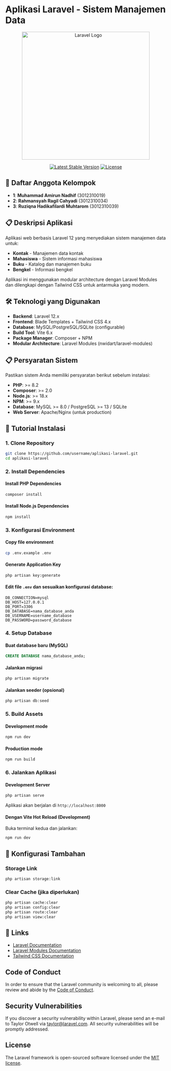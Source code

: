 # Aplikasi Laravel - Sistem Manajemen Data

<p align="center"><a href="https://laravel.com" target="_blank"><img src="https://raw.githubusercontent.com/laravel/art/master/logo-lockup/5%20SVG/2%20CMYK/1%20Full%20Color/laravel-logolockup-cmyk-red.svg" width="400" alt="Laravel Logo"></a></p>

<p align="center">
<a href="https://packagist.org/packages/laravel/framework"><img src="https://img.shields.io/packagist/v/laravel/framework" alt="Latest Stable Version"></a>
<a href="https://packagist.org/packages/laravel/framework"><img src="https://img.shields.io/packagist/l/laravel/framework" alt="License"></a>
</p>

## 👥 Daftar Anggota Kelompok  

- **1**: **Muhammad Amirun Nadhif** (3012310019)
- **2**: **Rahmansyah Ragil Cahyadi** (3012310034)  
- **3**: **Ruziqna Hadikafilardi Muhtarom** (3012310039)

## 📋 Deskripsi Aplikasi

Aplikasi web berbasis Laravel 12 yang menyediakan sistem manajemen data untuk:
- **Kontak** - Manajemen data kontak
- **Mahasiswa** - Sistem informasi mahasiswa  
- **Buku** - Katalog dan manajemen buku
- **Bengkel** - Informasi bengkel

Aplikasi ini menggunakan modular architecture dengan Laravel Modules dan dilengkapi dengan Tailwind CSS untuk antarmuka yang modern.

## 🛠️ Teknologi yang Digunakan

- **Backend**: Laravel 12.x
- **Frontend**: Blade Templates + Tailwind CSS 4.x
- **Database**: MySQL/PostgreSQL/SQLite (configurable)
- **Build Tool**: Vite 6.x
- **Package Manager**: Composer + NPM
- **Modular Architecture**: Laravel Modules (nwidart/laravel-modules)

## 📋 Persyaratan Sistem

Pastikan sistem Anda memiliki persyaratan berikut sebelum instalasi:

- **PHP**: >= 8.2
- **Composer**: >= 2.0
- **Node.js**: >= 18.x
- **NPM**: >= 9.x
- **Database**: MySQL >= 8.0 / PostgreSQL >= 13 / SQLite
- **Web Server**: Apache/Nginx (untuk production)

## 🚀 Tutorial Instalasi

### 1. Clone Repository

```bash
git clone https://github.com/username/aplikasi-laravel.git
cd aplikasi-laravel
```

### 2. Install Dependencies

#### Install PHP Dependencies
```bash
composer install
```

#### Install Node.js Dependencies
```bash
npm install
```

### 3. Konfigurasi Environment

#### Copy file environment
```bash
cp .env.example .env
```

#### Generate Application Key
```bash
php artisan key:generate
```

#### Edit file `.env` dan sesuaikan konfigurasi database:
```env
DB_CONNECTION=mysql
DB_HOST=127.0.0.1
DB_PORT=3306
DB_DATABASE=nama_database_anda
DB_USERNAME=username_database
DB_PASSWORD=password_database
```

### 4. Setup Database

#### Buat database baru (MySQL)
```sql
CREATE DATABASE nama_database_anda;
```

#### Jalankan migrasi
```bash
php artisan migrate
```

#### Jalankan seeder (opsional)
```bash
php artisan db:seed
```

### 5. Build Assets

#### Development mode
```bash
npm run dev
```

#### Production mode
```bash
npm run build
```

### 6. Jalankan Aplikasi

#### Development Server
```bash
php artisan serve
```

Aplikasi akan berjalan di `http://localhost:8000`

#### Dengan Vite Hot Reload (Development)
Buka terminal kedua dan jalankan:
```bash
npm run dev
```

## 🔧 Konfigurasi Tambahan

### Storage Link
```bash
php artisan storage:link
```

### Clear Cache (jika diperlukan)
```bash
php artisan cache:clear
php artisan config:clear
php artisan route:clear
php artisan view:clear
```  

## 🔗 Links

- [Laravel Documentation](https://laravel.com/docs)
- [Laravel Modules Documentation](https://nwidart.com/laravel-modules/)
- [Tailwind CSS Documentation](https://tailwindcss.com/docs)

## Code of Conduct

In order to ensure that the Laravel community is welcoming to all, please review and abide by the [Code of Conduct](https://laravel.com/docs/contributions#code-of-conduct).

## Security Vulnerabilities

If you discover a security vulnerability within Laravel, please send an e-mail to Taylor Otwell via [taylor@laravel.com](mailto:taylor@laravel.com). All security vulnerabilities will be promptly addressed.

## License

The Laravel framework is open-sourced software licensed under the [MIT license](https://opensource.org/licenses/MIT).
